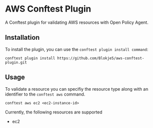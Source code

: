 # AWS Conftest Plugin
A Conftest plugin for validating AWS resources with Open Policy Agent.

## Installation

To install the plugin, you can use the `conftest plugin install command`:

```console
conftest plugin install https://github.com/Blokje5/aws-conftest-plugin.git
```

## Usage

To validate a resource you can specifiy the resource type along with an identifier to the `conftest aws` command.

```console
conftest aws ec2 <ec2-instance-id>
```

Currently, the following resources are supported

- ec2
